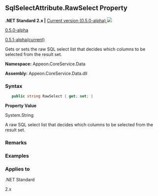 ## **SqlSelectAttribute.RawSelect Property**

**.NET Standard 2.x |**  <a href="javascript:void(0)" class="dropdown">Current version (0.5.0-alpha) <img src="~/images/dropdown.png"/></a>

<div class="otherversions"  value="versdiv">

<a href="javascript:void(0)">0.5.0-alpha</a>

<a href="javascript:void(0)">0.5.1-alpha(current)</a>

</div>

Gets or sets the raw SQL select list that decides which columns to be selected from the result set. 

 **Namespace:** Appeon.CoreService.Data

 **Assembly:** Appeon.CoreService.Data.dll

### **Syntax**

```c#
   public string RawSelect { get; set; }
```

**Property Value**

System.String

A raw SQL select list that decides which columns to be selected from the result set. 

### **Remarks**



### **Examples**



### **Applies to**

.NET Standard 

2.x
